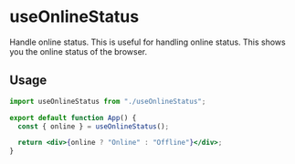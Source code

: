 # useOnlineStatus

Handle online status. This is useful for handling online status. This shows you the online status of the browser.

## Usage

```jsx
import useOnlineStatus from "./useOnlineStatus";

export default function App() {
  const { online } = useOnlineStatus();

  return <div>{online ? "Online" : "Offline"}</div>;
}
```
